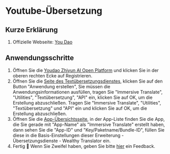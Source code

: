 # Youtube-Übersetzung

## Kurze Erklärung

1. Offizielle Webseite: [You Dao](http://ai.youdao.com/)

## Anwendungsschritte

1. Öffnen Sie die [Youdao Zhiyun AI Open Platform](http://ai.youdao.com) und klicken Sie in der oberen rechten Ecke auf Registrieren.
2. Öffnen Sie die [Seite des Textübersetzungsdienstes](https://ai.youdao.com/console/#/service-singleton/text-translation), klicken Sie auf den Button "Anwendung erstellen", Sie müssen die Anwendungsinformationen ausfüllen, tragen Sie "Immersive Translate", "Utilities", "Textübersetzung", "API" ein, klicken Sie auf OK, um die Erstellung abzuschließen. Tragen Sie "Immersive Translate", "Utilities", "Textübersetzung" und "API" ein und klicken Sie auf OK, um die Erstellung abzuschließen.
3. Öffnen Sie die [App-Übersichtsseite](https://ai.youdao.com/console/#/app-overview), in der App-Liste finden Sie die App, die Sie gerade mit "App-Name" als "Immersive Translate" erstellt haben, dann sehen Sie die "App-ID" und "Key/Paketname/Bundle-ID", füllen Sie diese in die Basis-Einstellungen dieser Erweiterung - Übersetzungsdienste - Wealthy Translator ein.
4. Fertig 🎉 Wenn Sie Zweifel haben, geben Sie bitte [hier](https://github.com/immersive-translate/immersive-translate/issues/137) ein Feedback.
